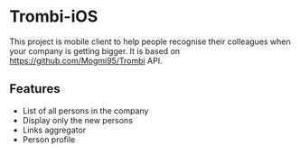 # Trombi-iOS

This project is mobile client to help people recognise their colleagues when your company is getting bigger.
It is based on https://github.com/Mogmi95/Trombi API.

## Features

* List of all persons in the company
* Display only the new persons
* Links aggregator
* Person profile

